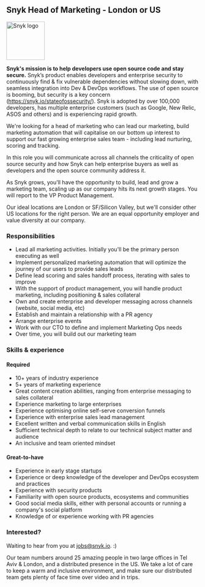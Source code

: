 ## Snyk Head of Marketing - London or US

<img src="https://snyk.io/images/snyk-dog.png" width="100" alt="Snyk logo" />

**Snyk's mission is to help developers use open source code and stay secure.** Snyk’s product enables developers and enterprise security to continuously find & fix vulnerable dependencies without slowing down, with seamless integration into Dev & DevOps workflows. The use of open source is booming, but security is a key concern (https://snyk.io/stateofossecurity/). 
Snyk is adopted by over 100,000 developers, has multiple enterprise customers (such as Google, New Relic, ASOS and others) and is experiencing rapid growth.

We're looking for a head of marketing who can lead our marketing, build marketing automation that will capitalise on our bottom up interest to support our fast growing enterprise sales team - including lead nurturing, scoring and tracking.

In this role you will communicate across all channels the criticality of open source security and how Snyk can help enterprise buyers as well as developers and the open source community address it.

As Snyk grows, you'll have the opportunity to build, lead and grow a marketing team, scaling up as our company hits its next growth stages. You will report to the VP Product Management.

Our ideal locations are London or SF/Silicon Valley, but we'll consider other US locations for the right person. We are an equal opportunity employer and value diversity at our company.

### Responsibilities
- Lead all marketing activities. Initially you'll be the primary person executing as well
- Implement personalized marketing automation that will optimize the journey of our users to provide sales leads
- Define lead scoring and sales handoff process, iterating with sales to improve
- With the support of product management, you will handle product marketing, including positioning & sales collateral
- Own and create enterprise and developer messaging across channels (website, social media, etc) 
- Establish and maintain a relationship with a PR agency
- Arrange enterprise events
- Work with our CTO to define and implement Marketing Ops needs
- Over time, you will build out our marketing team

### Skills & experience

#### Required
- 10+ years of industry experience
- 5+ years of marketing experience
- Great content creation abilities, ranging from enterprise messaging to sales collateral
- Experience marketing to large enterprises
- Experience optimising online self-serve conversion funnels
- Experience with enterprise sales lead management
- Excellent written and verbal communication skills in English
- Sufficient technical depth to relate to our technical subject matter and audience
- An inclusive and team oriented mindset

#### Great-to-have
- Experience in early stage startups
- Experience or deep knowledge of the developer and DevOps ecosystem and practices
- Experience with security products
- Familiarity with open source products, ecosystems and communities
- Good social media skills, either with personal accounts or running a company's social platform
- Knowledge of or experience working with PR agencies

### Interested?

Waiting to hear from you at [jobs@snyk.io](mailto:jobs@snyk.io). :)

Our team numbers around 25 amazing people in two large offices in Tel Aviv & London, and a distributed presence in the US. We take a lot of care to keep a warm and inclusive environment, and make sure our distributed team gets plenty of face time over video and in trips.


